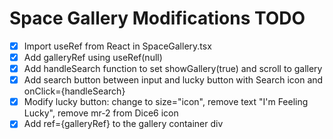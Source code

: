 # Space Gallery Modifications TODO

- [x] Import useRef from React in SpaceGallery.tsx
- [x] Add galleryRef using useRef<HTMLDivElement>(null)
- [x] Add handleSearch function to set showGallery(true) and scroll to gallery
- [x] Add search button between input and lucky button with Search icon and onClick={handleSearch}
- [x] Modify lucky button: change to size="icon", remove text "I'm Feeling Lucky", remove mr-2 from Dice6 icon
- [x] Add ref={galleryRef} to the gallery container div

